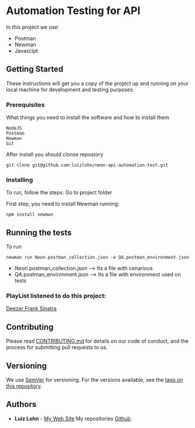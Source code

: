 # Automation Testing for API

In this project we use:
- Postman
- Newman
- Javascipt

## Getting Started

These instructions will get you a copy of the project up and running on your local machine for development and testing purposes.

### Prerequisites

What things you need to install the software and how to install them

```
NodeJS
Postman
Newman
Git
```

After install you should clonse repostory

```
git clone git@github.com:luizlohn/neon-api-automation-test.git
```

### Installing

To run, follow the steps: Go to project folder

First step, you need to install Newman running:

```
npm install newman
```


## Running the tests

To run

```
newman run Neon.postman_collection.json -e QA.postman_environment.json
```

- Neon.postman_collection.json --> Its a file with cenarious
- QA.postman_environment.json --> Its a file with environment used on tests

### PlayList listened to do this project: ###
[Deezer Frank Sinatra](https://www.deezer.com/artist/617?utm_source=deezer&utm_content=artist-617&utm_term=1624798546_1543511563&utm_medium=web)

## Contributing

Please read [CONTRIBUTING.md](https://gist.github.com/PurpleBooth/b24679402957c63ec426) for details on our code of conduct, and the process for submitting pull requests to us.

## Versioning

We use [SemVer](http://semver.org/) for versioning. For the versions available, see the [tags on this repository](https://github.com/luizlohn/neon-api-automation-test/tags).

## Authors

* **Luiz Lohn** - [My Web Site](https://luizlohn.com.br)
My repositories [Github](https://github.com/luizlohn).
